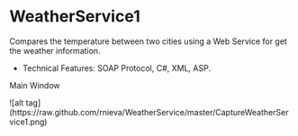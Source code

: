 # WeatherService1
Compares the temperature between two cities using a Web Service for get the weather information.

- Technical Features: SOAP Protocol, C#, XML, ASP.


Main Window
<p>
![alt tag](https://raw.github.com/rnieva/WeatherService/master/CaptureWeatherService1.png)
